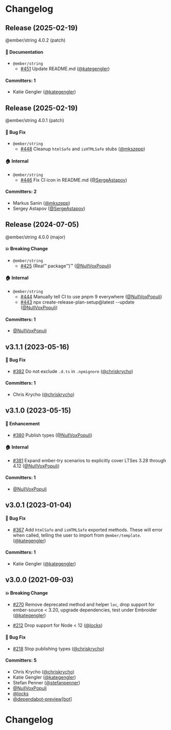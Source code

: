 # Changelog

## Release (2025-02-19)

@ember/string 4.0.2 (patch)

#### :memo: Documentation
* `@ember/string`
  * [#451](https://github.com/emberjs/ember-string/pull/451) Update README.md ([@kategengler](https://github.com/kategengler))

#### Committers: 1
- Katie Gengler ([@kategengler](https://github.com/kategengler))

## Release (2025-02-19)

@ember/string 4.0.1 (patch)

#### :bug: Bug Fix
* `@ember/string`
  * [#448](https://github.com/emberjs/ember-string/pull/448) Cleanup `htmlSafe` and `isHTMLSafe` stubs ([@mkszepp](https://github.com/mkszepp))

#### :house: Internal
* `@ember/string`
  * [#446](https://github.com/emberjs/ember-string/pull/446) Fix CI icon in README.md ([@SergeAstapov](https://github.com/SergeAstapov))

#### Committers: 2
- Markus Sanin ([@mkszepp](https://github.com/mkszepp))
- Sergey Astapov ([@SergeAstapov](https://github.com/SergeAstapov))

## Release (2024-07-05)

@ember/string 4.0.0 (major)

#### :boom: Breaking Change
* `@ember/string`
  * [#425](https://github.com/emberjs/ember-string/pull/425) (Real™ package™)™ ([@NullVoxPopuli](https://github.com/NullVoxPopuli))

#### :house: Internal
* `@ember/string`
  * [#444](https://github.com/emberjs/ember-string/pull/444) Manually tell CI to use pnpm 9 everywhere ([@NullVoxPopuli](https://github.com/NullVoxPopuli))
  * [#443](https://github.com/emberjs/ember-string/pull/443) npx create-release-plan-setup@latest --update ([@NullVoxPopuli](https://github.com/NullVoxPopuli))

#### Committers: 1
- [@NullVoxPopuli](https://github.com/NullVoxPopuli)





## v3.1.1 (2023-05-16)

#### :bug: Bug Fix
* [#382](https://github.com/emberjs/ember-string/pull/382) Do not exclude `.d.ts` in `.npmignore` ([@chriskrycho](https://github.com/chriskrycho))

#### Committers: 1
- Chris Krycho ([@chriskrycho](https://github.com/chriskrycho))

## v3.1.0 (2023-05-15)

#### :rocket: Enhancement
* [#380](https://github.com/emberjs/ember-string/pull/380) Publish types ([@NullVoxPopuli](https://github.com/NullVoxPopuli))

#### :house: Internal
* [#381](https://github.com/emberjs/ember-string/pull/381) Expand ember-try scenarios to explicitly cover LTSes 3.28 through 4.12 ([@NullVoxPopuli](https://github.com/NullVoxPopuli))

#### Committers: 1
- [@NullVoxPopuli](https://github.com/NullVoxPopuli)

## v3.0.1 (2023-01-04)

#### :bug: Bug Fix
* [#367](https://github.com/emberjs/ember-string/pull/367) Add `htmlSafe` and `isHTMLSafe` exported methods. These will error when called, telling the user to import from `@ember/template`. ([@kategengler](https://github.com/kategengler))

#### Committers: 1
- Katie Gengler ([@kategengler](https://github.com/kategengler))


## v3.0.0 (2021-09-03)

#### :boom: Breaking Change
* [#270](https://github.com/emberjs/ember-string/pull/270) Remove deprecated method and helper `loc`, drop support for ember-source < 3.20, upgrade dependencies, test under Embroider ([@kategengler](https://github.com/kategengler))

* [#212](https://github.com/emberjs/ember-string/pull/212) Drop support for Node < 12 ([@locks](https://github.com/locks))

#### :bug: Bug Fix
* [#218](https://github.com/emberjs/ember-string/pull/218) Stop publishing types ([@chriskrycho](https://github.com/chriskrycho))

#### Committers: 5
- Chris Krycho ([@chriskrycho](https://github.com/chriskrycho))
- Katie Gengler ([@kategengler](https://github.com/kategengler))
- Stefan Penner ([@stefanpenner](https://github.com/stefanpenner))
- [@NullVoxPopuli](https://github.com/NullVoxPopuli)
- [@locks](https://github.com/locks)
- [@dependabot-preview[bot]](https://github.com/apps/dependabot-preview)


# Changelog
